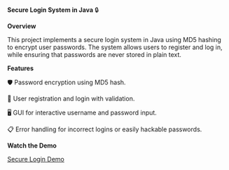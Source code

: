 **Secure Login System in Java** 🔒

**Overview**

This project implements a secure login system in Java using MD5 hashing to encrypt user passwords. The system allows users to register and log in, while ensuring that passwords are never stored in plain text.

**Features**

🛡 Password encryption using MD5 hash.

🔑 User registration and login with validation.

🖥 GUI for interactive username and password input.

📋 Error handling for incorrect logins or easily hackable passwords.

**Watch the Demo**

[Secure Login Demo](./securelogindemo.mp4)
